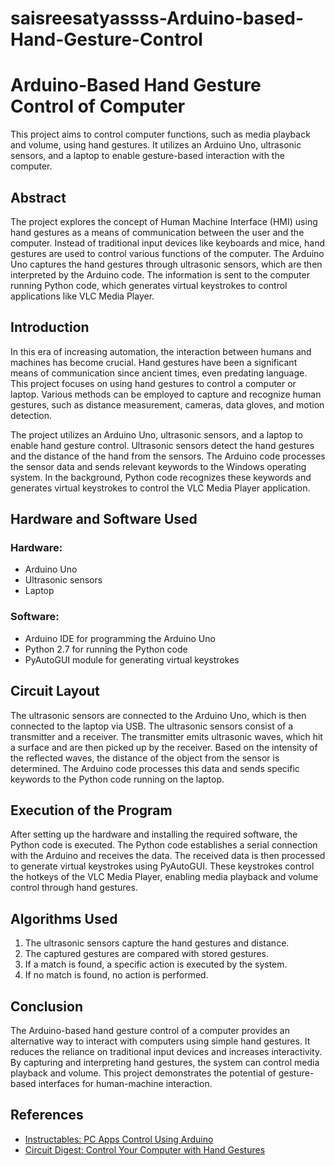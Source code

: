 # saisreesatyassss-Arduino-based-Hand-Gesture-Control
# Arduino-Based Hand Gesture Control of Computer

This project aims to control computer functions, such as media playback and volume, using hand gestures. It utilizes an Arduino Uno, ultrasonic sensors, and a laptop to enable gesture-based interaction with the computer.

## Abstract
The project explores the concept of Human Machine Interface (HMI) using hand gestures as a means of communication between the user and the computer. Instead of traditional input devices like keyboards and mice, hand gestures are used to control various functions of the computer. The Arduino Uno captures the hand gestures through ultrasonic sensors, which are then interpreted by the Arduino code. The information is sent to the computer running Python code, which generates virtual keystrokes to control applications like VLC Media Player.

## Introduction
In this era of increasing automation, the interaction between humans and machines has become crucial. Hand gestures have been a significant means of communication since ancient times, even predating language. This project focuses on using hand gestures to control a computer or laptop. Various methods can be employed to capture and recognize human gestures, such as distance measurement, cameras, data gloves, and motion detection.

The project utilizes an Arduino Uno, ultrasonic sensors, and a laptop to enable hand gesture control. Ultrasonic sensors detect the hand gestures and the distance of the hand from the sensors. The Arduino code processes the sensor data and sends relevant keywords to the Windows operating system. In the background, Python code recognizes these keywords and generates virtual keystrokes to control the VLC Media Player application.

## Hardware and Software Used
### Hardware:
- Arduino Uno
- Ultrasonic sensors
- Laptop

### Software:
- Arduino IDE for programming the Arduino Uno
- Python 2.7 for running the Python code
- PyAutoGUI module for generating virtual keystrokes

## Circuit Layout
The ultrasonic sensors are connected to the Arduino Uno, which is then connected to the laptop via USB. The ultrasonic sensors consist of a transmitter and a receiver. The transmitter emits ultrasonic waves, which hit a surface and are then picked up by the receiver. Based on the intensity of the reflected waves, the distance of the object from the sensor is determined. The Arduino code processes this data and sends specific keywords to the Python code running on the laptop.

## Execution of the Program
After setting up the hardware and installing the required software, the Python code is executed. The Python code establishes a serial connection with the Arduino and receives the data. The received data is then processed to generate virtual keystrokes using PyAutoGUI. These keystrokes control the hotkeys of the VLC Media Player, enabling media playback and volume control through hand gestures.

## Algorithms Used
1. The ultrasonic sensors capture the hand gestures and distance.
2. The captured gestures are compared with stored gestures.
3. If a match is found, a specific action is executed by the system.
4. If no match is found, no action is performed.

## Conclusion
The Arduino-based hand gesture control of a computer provides an alternative way to interact with computers using simple hand gestures. It reduces the reliance on traditional input devices and increases interactivity. By capturing and interpreting hand gestures, the system can control media playback and volume. This project demonstrates the potential of gesture-based interfaces for human-machine interaction.

## References
- [Instructables: PC Apps Control Using Arduino](https://www.instructables.com/PC-Apps-Control-Using-Arduino/)
- [Circuit Digest: Control Your Computer with Hand Gestures](https://circuitdigest.com/microcontroller-projects/control-your-computer-with-hand-gestures)
